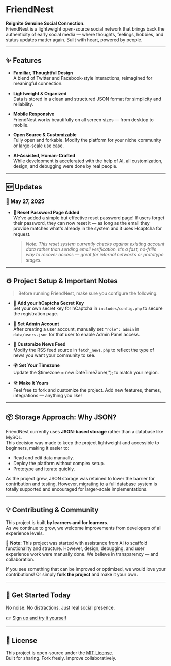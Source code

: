 # FriendNest

**Reignite Genuine Social Connection.**  
FriendNest is a lightweight open-source social network that brings back the authenticity of early social media — where thoughts, feelings, hobbies, and status updates matter again. Built with heart, powered by people.

---

## ✨ Features

- **Familiar, Thoughtful Design**  
  A blend of Twitter and Facebook-style interactions, reimagined for meaningful connection.

- **Lightweight & Organized**  
  Data is stored in a clean and structured JSON format for simplicity and reliability.

- **Mobile Responsive**  
  FriendNest works beautifully on all screen sizes — from desktop to mobile.

- **Open Source & Customizable**  
  Fully open and forkable. Modify the platform for your niche community or large-scale use case.

- **AI-Assisted, Human-Crafted**  
  While development is accelerated with the help of AI, all customization, design, and debugging were done by real people.

---

## 🆕 Updates

### 📅 May 27, 2025  
- **🔐 Reset Password Page Added**  
  We've added a simple but effective reset password page! If users forget their password, they can now reset it — as long as the email they provide matches what's already in the system and it uses Hcaptcha for request.  
  > *Note: This reset system currently checks against existing account data rather than sending email verification. It’s a fast, no-frills way to recover access — great for internal networks or prototype stages.*

---

## ⚙️ Project Setup & Important Notes

> Before running FriendNest, make sure you configure the following:

- 🔐 **Add your hCaptcha Secret Key**  
  Set your own secret key for hCaptcha in `includes/config.php` to secure the registration page.

- 👤 **Set Admin Account**  
  After creating a user account, manually set `"role": admin` in `data/users.json` for that user to enable Admin Panel access.

- 📰 **Customize News Feed**  
  Modify the RSS feed source in `fetch_news.php` to reflect the type of news you want your community to see.

- 🌍 **Set Your Timezone**  
  Update the $timezone = new DateTimeZone(''); to match your region.

- 🛠 **Make It Yours**  
  Feel free to fork and customize the project. Add new features, themes, integrations — anything you like!

---

## 📦 Storage Approach: Why JSON?

FriendNest currently uses **JSON-based storage** rather than a database like MySQL.  
This decision was made to keep the project lightweight and accessible to beginners, making it easier to:
- Read and edit data manually.
- Deploy the platform without complex setup.
- Prototype and iterate quickly.

As the project grew, JSON storage was retained to lower the barrier for contribution and testing. However, migrating to a full database system is totally supported and encouraged for larger-scale implementations.

---

## 💡 Contributing & Community

This project is built **by learners and for learners**.  
As we continue to grow, we welcome improvements from developers of all experience levels.

📢 **Note:** This project was started with assistance from AI to scaffold functionality and structure. However, design, debugging, and user experience work were manually done. We believe in transparency — and collaboration.

If you see something that can be improved or optimized, we would love your contributions! Or simply **fork the project** and make it your own.

---

## 🚀 Get Started Today

No noise. No distractions. Just real social presence.

👉 [Sign up and try it yourself](https://friendnest.infy.uk)

---

## 🔗 License

This project is open-source under the [MIT License](https://friendnest.infy.uk/license.php).  
Built for sharing. Fork freely. Improve collaboratively.
